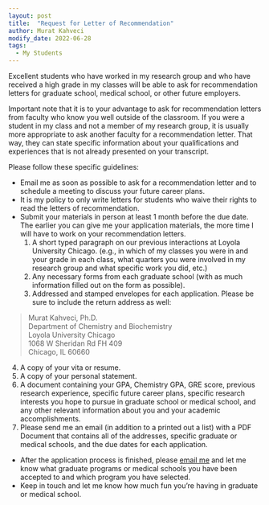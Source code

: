 ```yaml
---
layout: post
title:  "Request for Letter of Recommendation"
author: Murat Kahveci
modify_date: 2022-06-28
tags:
  - My Students
---
```

Excellent students who have worked in my research group and who have received a high grade in my classes will be able to ask for recommendation letters for graduate school, medical school, or other future employers.

Important note that it is to your advantage to ask for recommendation letters from faculty who know you well outside of the classroom. If you were a student in my class and not a member of my research group, it is usually more appropriate to ask another faculty for a recommendation letter. That way, they can state specific information about your qualifications and experiences that is not already presented on your transcript.

Please follow these specific guidelines:
  
* Email me as soon as possible to ask for a recommendation letter and to schedule a meeting to discuss your future career plans.
* It is my policy to only write letters for students who waive their rights to read the letters of recommendation.
* Submit your materials in person at least 1 month before the due date. The earlier you can give me your application materials, the more time I will have to work on your recommendation letters.
  1. A short typed paragraph on our previous interactions at Loyola University Chicago.
(e.g., in which of my classes you were in and your grade in each class, what quarters you were involved in my research group and what specific work you did, etc.)
  2. Any necessary forms from each graduate school (with as much information filled out on the form as possible).
  3. Addressed and stamped envelopes for each application. Please be sure to include the return address as well:
> Murat Kahveci, Ph.D.<br>
Department of Chemistry and Biochemistry<br>
Loyola University Chicago<br>
1068 W Sheridan Rd FH 409<br>
Chicago, IL 60660
  4. A copy of your vita or resume.
  5. A copy of your personal statement.
  6. A document containing your GPA, Chemistry GPA, GRE score, previous research experience, specific future career plans, specific research interests you hope to pursue in graduate school or medical school, and any other relevant information about you and your academic accomplishments.
  7. Please send me an email (in addition to a printed out a list) with a PDF Document that contains all of the addresses, specific graduate or medical schools, and the due dates for each application.
* After the application process is finished, please [email me](mailto:murat@kahveci.pw) and let me know what graduate programs or medical schools you have been accepted to and which program you have selected.
* Keep in touch and let me know how much fun you’re having in graduate or medical school.